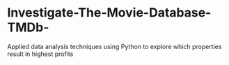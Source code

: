 # Investigate-The-Movie-Database-TMDb-
Applied data analysis techniques using Python to explore which properties result in highest profits
